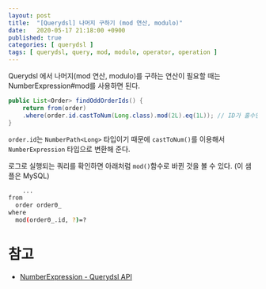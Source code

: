 ```yaml
---
layout: post
title:  "[Querydsl] 나머지 구하기 (mod 연산, modulo)"
date:   2020-05-17 21:18:00 +0900
published: true
categories: [ querydsl ]
tags: [ querydsl, query, mod, modulo, operator, operation ]
---
```


Querydsl 에서 나머지(mod 연산, modulo)를 구하는 연산이 필요할 때는 NumberExpression#mod를 사용하면 된다.

```java
public List<Order> findOddOrderIds() {
    return from(order)
    .where(order.id.castToNum(Long.class).mod(2L).eq(1L)); // ID가 홀수인 것만 다 꺼내옴
}
```

`order.id`는 `NumberPath<Long>` 타입이기 때문에 `castToNum()`를 이용해서 `NumberExpression` 타입으로 변환해 준다.


로그로 실행되는 쿼리를 확인하면 아래처럼 `mod()`함수로 바뀐 것을 볼 수 있다. (이 샘플은 MySQL)

```bash
    ...
from
  order order0_
where
  mod(order0_.id, ?)=?
```


# 참고

- [NumberExpression - Querydsl API](http://www.querydsl.com/static/querydsl/4.0.3/apidocs/com/querydsl/core/types/dsl/NumberExpression.html)
